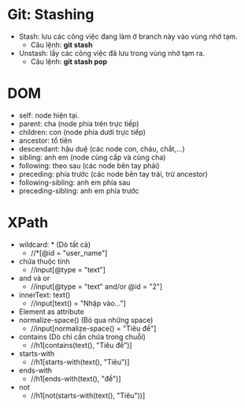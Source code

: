 # Git: Stashing

- Stash: lưu các công việc đang làm ở branch này vào vùng nhớ tạm.
    - Câu lệnh: **git stash**
- Unstash: lấy các công việc đã lưu trong vùng nhớ tạm ra.
    - Câu lệnh: **git stash pop**

# DOM 
- self: node hiện tại.
- parent: cha (node phía trên trực tiếp)
- children: con (node phía dưới trực tiếp)
- ancestor: tổ tiên 
- descendant: hậu duệ (các node con, cháu, chắt,...)
- sibling: anh em (node cùng cấp và cùng cha)
- following: theo sau (các node bên tay phải)
- preceding: phía trước (các node bên tay trái, trừ ancestor)
- following-sibling: anh em phía sau
- preceding-sibling: anh em phía trước

# XPath
- wildcard: * (Dò tất cả)
    - //*[@id = "user_name"]
- chứa thuộc tính
    - //input[@type = "text"]
- and và or
    - //input[@type = "text" and/or @id = "2"]
- innerText: text()
    - //input[text() = "Nhập vào..."]
- Element as attribute
- normalize-space() (Bỏ qua những space)
    - //input[normalize-space() = "Tiêu đề"]
- contains (Dò chỉ cần chứa trong chuỗi)
    - //h1[contains(text(), "Tiêu đề")]
- starts-with
    - //h1[starts-with(text(), "Tiêu")]
- ends-with
    - //h1[ends-with(text(), "đề")]
- not
    - //h1[not(starts-with(text(), "Tiêu"))]